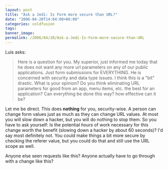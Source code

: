 ```yaml
---
layout: post
title: "Ask a Jedi: Is Form more secure than URL?"
date: "2006-04-20T14:04:00+06:00"
categories: coldfusion 
tags: 
banner_image: 
permalink: /2006/04/20/Ask-a-Jedi-Is-Form-more-secure-than-URL
---
```


Luis asks:

<blockquote>
Here is a question for you.  My superior, just informed me today that he does
not want any more url parameters on any of our public applications. Just form
submissions for EVERYTHING.  He is concerned with security and data type issues.
I think this is a &quot;bit&quot; drastic.  What is your opinion? Do you think
eliminating URL parameters for good from an app, menu items, etc.  the best for
an application? Can everything be done this way? how effective can it be?
</blockquote>

Let me be direct. This does <b>nothing</b> for you, security-wise. A person can change form values just as much as they can change URL values. At most you will slow down a hacker, but you will do nothing to stop them. So you have to ask yourself: Is the potential <i>hours</i> of work necessary for this change worth the benefit (slowing down a hacker by about 60 seconds)? I'd say most definitely not. You could make things a bit more secure by checking the referer value, but you could do that and still use the URL scope as well. 

Anyone else seen requests like this? Anyone actually have to go through with a change like this?